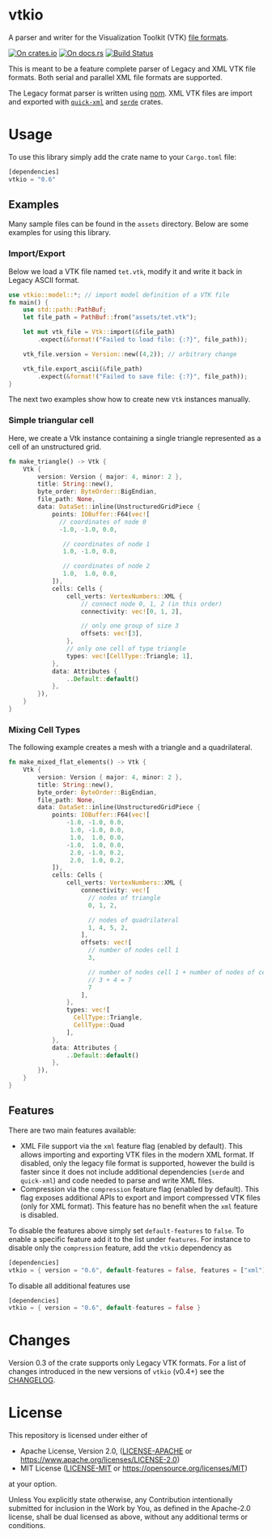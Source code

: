 # vtkio

A parser and writer for the Visualization Toolkit (VTK) [file
formats](https://lorensen.github.io/VTKExamples/site/VTKFileFormats/).

[![On crates.io](https://img.shields.io/crates/v/vtkio.svg)](https://crates.io/crates/vtkio)
[![On docs.rs](https://docs.rs/vtkio/badge.svg)](https://docs.rs/vtkio/)
[![Build Status](https://github.com/elrnv/vtkio/workflows/CI/badge.svg)](https://github.com/elrnv/vtkio/actions)

This is meant to be a feature complete parser of Legacy and XML VTK file formats. Both serial and
parallel XML file formats are supported.

The Legacy format parser is written using [nom](https://crates.io/crates/nom).
XML VTK files are import and exported with [`quick-xml`](https://crates.io/crates/quick-xml) and [`serde`](https://crates.io/crates/serde) crates.


# Usage

To use this library simply add the crate name to your `Cargo.toml` file:

```rust
[dependencies]
vtkio = "0.6"
```


## Examples

Many sample files can be found in the `assets` directory. Below are some examples for using this library. 

### Import/Export

Below we load a VTK file named `tet.vtk`, modify it and write it back in Legacy ASCII format.

```rust
use vtkio::model::*; // import model definition of a VTK file
fn main() {
    use std::path::PathBuf;
    let file_path = PathBuf::from("assets/tet.vtk");

    let mut vtk_file = Vtk::import(&file_path)
        .expect(&format!("Failed to load file: {:?}", file_path));

    vtk_file.version = Version::new((4,2)); // arbitrary change

    vtk_file.export_ascii(&file_path)
        .expect(&format!("Failed to save file: {:?}", file_path));
}
```

The next two examples show how to create new `Vtk` instances manually.


### Simple triangular cell

Here, we create a Vtk instance containing a single triangle represented as a cell of an unstructured grid.

```rust
fn make_triangle() -> Vtk {
    Vtk {
        version: Version { major: 4, minor: 2 },
        title: String::new(),
        byte_order: ByteOrder::BigEndian,
        file_path: None,
        data: DataSet::inline(UnstructuredGridPiece {
            points: IOBuffer::F64(vec![
              // coordinates of node 0
              -1.0, -1.0, 0.0,

               // coordinates of node 1
               1.0, -1.0, 0.0,

               // coordinates of node 2
               1.0,  1.0, 0.0,
            ]),
            cells: Cells {
                cell_verts: VertexNumbers::XML {
                    // connect node 0, 1, 2 (in this order)
                    connectivity: vec![0, 1, 2],

                    // only one group of size 3
                    offsets: vec![3],
                },
                // only one cell of type triangle
                types: vec![CellType::Triangle; 1],
            },
            data: Attributes {
                ..Default::default()
            },
        }),
    }
}
```


### Mixing Cell Types

The following example creates a mesh with a triangle and a quadrilateral.

```rust
fn make_mixed_flat_elements() -> Vtk {
    Vtk {
        version: Version { major: 4, minor: 2 },
        title: String::new(),
        byte_order: ByteOrder::BigEndian,
        file_path: None,
        data: DataSet::inline(UnstructuredGridPiece {
            points: IOBuffer::F64(vec![
                -1.0, -1.0, 0.0,
                 1.0, -1.0, 0.0,
                 1.0,  1.0, 0.0,
                -1.0,  1.0, 0.0,
                 2.0, -1.0, 0.2,
                 2.0,  1.0, 0.2,
            ]),
            cells: Cells {
                cell_verts: VertexNumbers::XML {
                    connectivity: vec![
                      // nodes of triangle
                      0, 1, 2,

                      // nodes of quadrilateral
                      1, 4, 5, 2,
                    ],
                    offsets: vec![
                      // number of nodes cell 1
                      3,

                      // number of nodes cell 1 + number of nodes of cell 2
                      // 3 + 4 = 7
                      7
                    ],
                },
                types: vec![
                  CellType::Triangle,
                  CellType::Quad
                ],
            },
            data: Attributes {
                ..Default::default()
            },
        }),
    }
}
```


## Features

There are two main features available:

- XML File support via the `xml` feature flag (enabled by default).
  This allows importing and exporting VTK files in the modern XML format. If disabled, only the legacy
  file format is supported, however the build is faster since it does not include additional
  dependencies (`serde` and `quick-xml`) and code needed to parse and write XML files.
- Compression via the `compression` feature flag (enabled by default).
  This flag exposes additional APIs to export and import compressed VTK files (only for XML format).
  This feature has no benefit when the `xml` feature is disabled.

To disable the features above simply set `default-features` to `false`. To enable a specific feature
add it to the list under `features`. For instance to disable only the `compression` feature, add the
`vtkio` dependency as

```rust
[dependencies]
vtkio = { version = "0.6", default-features = false, features = ["xml"] }
```

To disable all additional features use

```rust
[dependencies]
vtkio = { version = "0.6", default-features = false }
```

# Changes

Version 0.3 of the crate supports only Legacy VTK formats. For a list of changes
introduced in the new versions of `vtkio` (v0.4+) see the [CHANGELOG](CHANGELOG.md).

# License

This repository is licensed under either of

 * Apache License, Version 2.0, ([LICENSE-APACHE](LICENSE-APACHE) or https://www.apache.org/licenses/LICENSE-2.0)
 * MIT License ([LICENSE-MIT](LICENSE-MIT) or https://opensource.org/licenses/MIT)

at your option.

Unless You explicitly state otherwise, any Contribution intentionally submitted for inclusion in
the Work by You, as defined in the Apache-2.0 license, shall be dual licensed as above, without
any additional terms or conditions.
